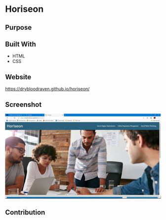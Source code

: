 # Horiseon

## Purpose

## Built With
* HTML
* CSS
 
## Website
https://drybloodraven.github.io/horiseon/

## Screenshot
![screenshot](./assets/images/screenshot.jpg)

## Contribution